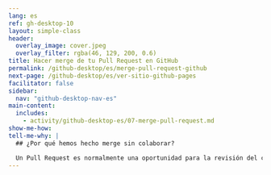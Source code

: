 ```yaml
---
lang: es
ref: gh-desktop-10
layout: simple-class
header:
  overlay_image: cover.jpeg
  overlay_filter: rgba(46, 129, 200, 0.6)
title: Hacer merge de tu Pull Request en GitHub
permalink: /github-desktop/es/merge-pull-request-github
next-page: /github-desktop/es/ver-sitio-github-pages
facilitator: false
sidebar:
  nav: "github-desktop-nav-es"
main-content:
  includes:
    - activity/github-desktop-es/07-merge-pull-request.md
show-me-how:
tell-me-why: |
  ## ¿Por qué hemos hecho merge sin colaborar?

  Un Pull Request es normalmente una oportunidad para la revisión del código y la colaboración. En esta clase, estás creando un sitio web personal, así que podemos saltarnos este paso. De todas formas, si quisieras que alguien colaborara en tu Pull Request, es tan sencillo como mencionarle con la @.
---
```

